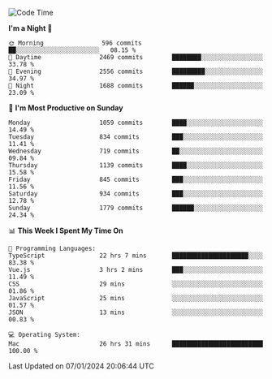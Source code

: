 <!--START_SECTION:waka-->
![Code Time](http://img.shields.io/badge/Code%20Time-3%2C506%20hrs%2012%20mins-blue)

**I'm a Night 🦉** 

```text
🌞 Morning                596 commits         ██░░░░░░░░░░░░░░░░░░░░░░░   08.15 % 
🌆 Daytime                2469 commits        ████████░░░░░░░░░░░░░░░░░   33.78 % 
🌃 Evening                2556 commits        █████████░░░░░░░░░░░░░░░░   34.97 % 
🌙 Night                  1688 commits        ██████░░░░░░░░░░░░░░░░░░░   23.09 % 
```
📅 **I'm Most Productive on Sunday** 

```text
Monday                   1059 commits        ████░░░░░░░░░░░░░░░░░░░░░   14.49 % 
Tuesday                  834 commits         ███░░░░░░░░░░░░░░░░░░░░░░   11.41 % 
Wednesday                719 commits         ██░░░░░░░░░░░░░░░░░░░░░░░   09.84 % 
Thursday                 1139 commits        ████░░░░░░░░░░░░░░░░░░░░░   15.58 % 
Friday                   845 commits         ███░░░░░░░░░░░░░░░░░░░░░░   11.56 % 
Saturday                 934 commits         ███░░░░░░░░░░░░░░░░░░░░░░   12.78 % 
Sunday                   1779 commits        ██████░░░░░░░░░░░░░░░░░░░   24.34 % 
```


📊 **This Week I Spent My Time On** 

```text
💬 Programming Languages: 
TypeScript               22 hrs 7 mins       █████████████████████░░░░   83.38 % 
Vue.js                   3 hrs 2 mins        ███░░░░░░░░░░░░░░░░░░░░░░   11.49 % 
CSS                      29 mins             ░░░░░░░░░░░░░░░░░░░░░░░░░   01.86 % 
JavaScript               25 mins             ░░░░░░░░░░░░░░░░░░░░░░░░░   01.57 % 
JSON                     13 mins             ░░░░░░░░░░░░░░░░░░░░░░░░░   00.83 % 

💻 Operating System: 
Mac                      26 hrs 31 mins      █████████████████████████   100.00 % 
```


 Last Updated on 07/01/2024 20:06:44 UTC
<!--END_SECTION:waka-->
